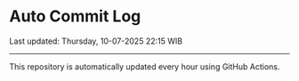 # Auto Commit Log

Last updated: Thursday, 10-07-2025 22:15 WIB

---

This repository is automatically updated every hour using GitHub Actions.
